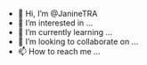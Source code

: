 - 👋 Hi, I’m @JanineTRA
- 👀 I’m interested in ...
- 🌱 I’m currently learning ...
- 💞️ I’m looking to collaborate on ...
- 📫 How to reach me ...

<!---
JanineTRA/JanineTRA is a ✨ special ✨ repository because its `README.md` (this file) appears on your GitHub profile.
You can click the Preview link to take a look at your changes.
--->
